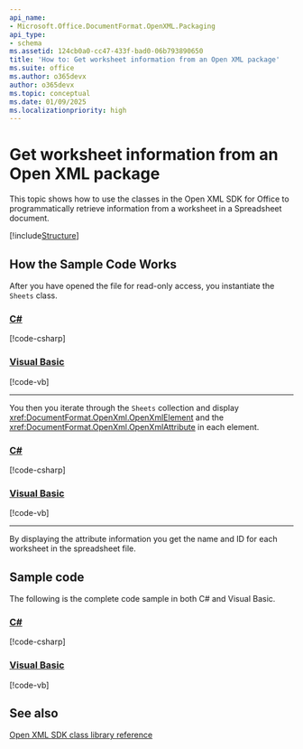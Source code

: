 ```yaml
---
api_name:
- Microsoft.Office.DocumentFormat.OpenXML.Packaging
api_type:
- schema
ms.assetid: 124cb0a0-cc47-433f-bad0-06b793890650
title: 'How to: Get worksheet information from an Open XML package'
ms.suite: office
ms.author: o365devx
author: o365devx
ms.topic: conceptual
ms.date: 01/09/2025
ms.localizationpriority: high
---
```


# Get worksheet information from an Open XML package

This topic shows how to use the classes in the Open XML SDK for Office to programmatically retrieve information from a worksheet in a Spreadsheet document.

[!include[Structure](../includes/spreadsheet/structure.md)]

## How the Sample Code Works

After you have opened the file for read-only access, you instantiate the `Sheets` class.

### [C#](#tab/cs-1)
[!code-csharp[](../../samples/spreadsheet/get_worksheetformation_from_a_package/cs/Program.cs#snippet1)]
### [Visual Basic](#tab/vb-1)
[!code-vb[](../../samples/spreadsheet/get_worksheetformation_from_a_package/vb/Program.vb#snippet1)]
***


You then you iterate through the `Sheets` collection and display <xref:DocumentFormat.OpenXml.OpenXmlElement> and the
<xref:DocumentFormat.OpenXml.OpenXmlAttribute> in each element.

### [C#](#tab/cs-2)
[!code-csharp[](../../samples/spreadsheet/get_worksheetformation_from_a_package/cs/Program.cs#snippet2)]
### [Visual Basic](#tab/vb-2)
[!code-vb[](../../samples/spreadsheet/get_worksheetformation_from_a_package/vb/Program.vb#snippet2)]
***


By displaying the attribute information you get the name and ID for each worksheet in the spreadsheet file.

## Sample code

The following is the complete code sample in both C\# and Visual Basic.

### [C#](#tab/cs)
[!code-csharp[](../../samples/spreadsheet/get_worksheetformation_from_a_package/cs/Program.cs#snippet0)]

### [Visual Basic](#tab/vb)
[!code-vb[](../../samples/spreadsheet/get_worksheetformation_from_a_package/vb/Program.vb#snippet0)]

## See also

[Open XML SDK class library reference](/office/open-xml/open-xml-sdk)
